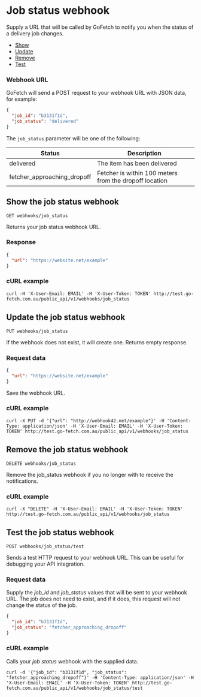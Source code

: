 # Job status webhook

Supply a URL that will be called by GoFetch to notify you when the status of a delivery job changes.

* [Show](#show-the-job-status-webhook)
* [Update](#update-the-job-status-webhook)
* [Remove](#remove-the-job-status-webhook)
* [Test](#test-the-job-status-webhook)

### Webhook URL

GoFetch will send a POST request to your webhook URL with JSON data, for example:


```JSON
{
  "job_id": "b3131f1d",
  "job_status": "delivered"
}
```

The `job_status` parameter will be one of the following:

| Status | Description |
| --- | --- |
| delivered | The item has been delivered |
| fetcher_approaching_dropoff | Fetcher is within 100 meters from the dropoff location |


## Show the job status webhook

`GET webhooks/job_status`

Returns your job status webhook URL.


### Response

```JSON
{
  "url": "https://website.net/example"
}
```

### cURL example

```shell
curl -H 'X-User-Email: EMAIL' -H 'X-User-Token: TOKEN' http://test.go-fetch.com.au/public_api/v1/webhooks/job_status
```




## Update the job status webhook

`PUT webhooks/job_status`

If the webhook does not exist, it will create one. Returns empty response.

### Request data


```JSON
{
  "url": "https://website.net/example"
}
```

Save the webhook URL.


### cURL example


```shell
curl -X PUT -d '{"url": "http://webhook42.net/example"}' -H 'Content-Type: application/json' -H 'X-User-Email: EMAIL' -H 'X-User-Token: TOKEN' http://test.go-fetch.com.au/public_api/v1/webhooks/job_status
```




## Remove the job status webhook


`DELETE webhooks/job_status`

Remove the job_status webhook if you no longer with to receive the notifications.

### cURL example


```shell
curl -X "DELETE" -H 'X-User-Email: EMAIL' -H 'X-User-Token: TOKEN' http://test.go-fetch.com.au/public_api/v1/webhooks/job_status
```





## Test the job status webhook


`POST webhooks/job_status/test`

Sends a test HTTP request to your webhook URL. This can be useful for debugging your API integration.

### Request data

Supply the *job_id* and *job_status* values that will be sent to your webhook URL. The job does not need to exist, and if it does, this request will not change the status of the job.

```JSON
{
  "job_id": "b3131f1d",
  "job_status": "fetcher_approaching_dropoff"
}
```

### cURL example

Calls your *job status* webhook with the supplied data.

```shell
curl -d '{"job_id": "b3131f1d", "job_status": "fetcher_approaching_dropoff"}' -H 'Content-Type: application/json' -H 'X-User-Email: EMAIL' -H 'X-User-Token: TOKEN' http://test.go-fetch.com.au/public_api/v1/webhooks/job_status/test
```